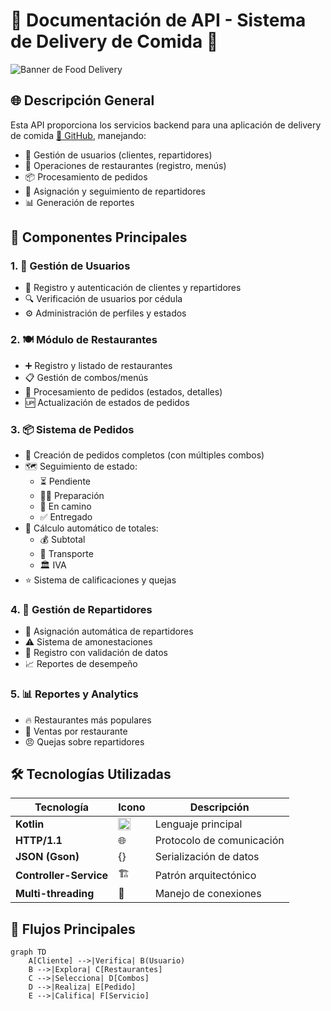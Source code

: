 # 🚀 Documentación de API - Sistema de Delivery de Comida 🍔

![Banner de Food Delivery](https://img.freepik.com/vector-gratis/plantilla-banner-comida-entregada_23-2148983004.jpg)

## 🌐 Descripción General

Esta API proporciona los servicios backend para una aplicación de delivery de comida [🔗 GitHub](https://github.com/Manuel01011/food-delivery-app), manejando:

- 👥 Gestión de usuarios (clientes, repartidores)
- 🏪 Operaciones de restaurantes (registro, menús)
- 📦 Procesamiento de pedidos
- 🛵 Asignación y seguimiento de repartidores
- 📊 Generación de reportes

## 🧩 Componentes Principales

### 1. 👤 Gestión de Usuarios
- 📝 Registro y autenticación de clientes y repartidores
- 🔍 Verificación de usuarios por cédula
- ⚙️ Administración de perfiles y estados

### 2. 🍽️ Módulo de Restaurantes
- ➕ Registro y listado de restaurantes
- 📋 Gestión de combos/menús
- 🔄 Procesamiento de pedidos (estados, detalles)
- 🆙 Actualización de estados de pedidos

### 3. 📦 Sistema de Pedidos
- 🛒 Creación de pedidos completos (con múltiples combos)
- 🗺️ Seguimiento de estado:
  - ⏳ Pendiente
  - 👨‍🍳 Preparación
  - 🚗 En camino
  - ✅ Entregado
- 🧮 Cálculo automático de totales:
  - 💰 Subtotal
  - 🚚 Transporte
  - 🏛️ IVA
- ⭐ Sistema de calificaciones y quejas

### 4. 🛵 Gestión de Repartidores
- 🤖 Asignación automática de repartidores
- ⚠️ Sistema de amonestaciones
- 📝 Registro con validación de datos
- 📈 Reportes de desempeño

### 5. 📊 Reportes y Analytics
- 🔥 Restaurantes más populares
- 💸 Ventas por restaurante
- 😠 Quejas sobre repartidores

## 🛠️ Tecnologías Utilizadas

| Tecnología | Icono | Descripción |
|------------|-------|-------------|
| **Kotlin** | <img src="https://upload.wikimedia.org/wikipedia/commons/7/74/Kotlin_Icon.png" width="20"> | Lenguaje principal |
| **HTTP/1.1** | 🌐 | Protocolo de comunicación |
| **JSON (Gson)** | {} | Serialización de datos |
| **Controller-Service** | 🏗️ | Patrón arquitectónico |
| **Multi-threading** | 🧵 | Manejo de conexiones |

## 🔄 Flujos Principales

```mermaid
graph TD
    A[Cliente] -->|Verifica| B(Usuario)
    B -->|Explora| C[Restaurantes]
    C -->|Selecciona| D[Combos]
    D -->|Realiza| E[Pedido]
    E -->|Califica| F[Servicio]
